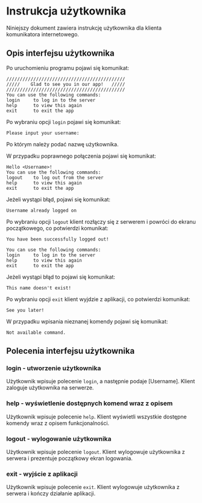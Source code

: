 
# Instrukcja użytkownika

Niniejszy dokument zawiera instrukcję użytkownika dla klienta komunikatora internetowego.

## Opis interfejsu użytkownika

Po uruchomieniu programu pojawi się komunikat:

```
////////////////////////////////////////////
/////    Glad to see you in our app!   /////
////////////////////////////////////////////
You can use the following commands:
login     to log in to the server
help      to view this again
exit      to exit the app
``` 

Po wybraniu opcji `login` pojawi się komunikat:

`Please input your username: `

Po którym należy podać nazwę użytkownika.

W przypadku poprawnego połączenia pojawi się komunikat:

```
Hello <Username>!
You can use the following commands:
logout    to log out from the server
help      to view this again
exit      to exit the app
```

Jeżeli wystąpi błąd, pojawi się komunikat:

```
Username already logged on
```
 
Po wybraniu opcji `logout` klient rozłączy się z serwerem i powróci do ekranu początkowego, co potwierdzi komunikat:

```
You have been successfully logged out!

You can use the following commands:
login     to log in to the server
help      to view this again
exit      to exit the app
```

Jeżeli wystąpi błąd to pojawi się komunikat:

```
This name doesn't exist!
```

Po wybraniu opcji `exit` klient wyjdzie z aplikacji, co potwierdzi komunikat:

```
See you later!    
```    

W przypadku wpisania nieznanej komendy pojawi się komunikat:

```
Not available command.
```

## Polecenia interfejsu użytkownika

### login - utworzenie użytkownika 

Użytkownik wpisuje polecenie `login`, a następnie podaje [Username]. Klient zaloguje użytkownika na serwerze.

### help - wyświetlenie dostępnych komend wraz z opisem
Użytkownik wpisuje polecenie `help`. Klient wyświetli wszystkie dostępne komendy wraz z opisem funkcjonalności.

### logout - wylogowanie użytkownika

Użytkownik wpisuje polecenie `logout`. Klient wylogowuje użytkownika z serwera i prezentuje początkowy ekran logowania.

### exit - wyjście z aplikacji

Użytkownik wpisuje polecenie `exit`. Klient wylogowuje użytkownika z serwera i kończy działanie aplikacji.

